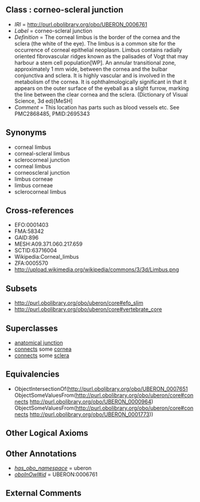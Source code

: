 
## Class : corneo-scleral junction

 * *IRI* = http://purl.obolibrary.org/obo/UBERON_0006761
 * *Label* = corneo-scleral junction
 * *Definition* = The corneal limbus is the border of the cornea and the sclera (the white of the eye). The limbus is a common site for the occurrence of corneal epithelial neoplasm. Limbus contains radially oriented fibrovascular ridges known as the palisades of Vogt that may harbour a stem cell population[WP]. An annular transitional zone, approximately 1 mm wide, between the cornea and the bulbar conjunctiva and sclera. It is highly vascular and is involved in the metabolism of the cornea. It is ophthalmologically significant in that it appears on the outer surface of the eyeball as a slight furrow, marking the line between the clear cornea and the sclera. (Dictionary of Visual Science, 3d ed)[MeSH]
 * *Comment* = This location has parts such as blood vessels etc. See PMC2868485, PMID:2695343

## Synonyms

 * corneal limbus
 * corneal-scleral limbus
 * sclerocorneal junction
 * corneal limbus
 * corneoscleral junction
 * limbus corneae
 * limbus corneae
 * sclerocorneal limbus

## Cross-references

 * EFO:0001403
 * FMA:58342
 * GAID:896
 * MESH:A09.371.060.217.659
 * SCTID:63716004
 * Wikipedia:Corneal_limbus
 * ZFA:0005570
 * http://upload.wikimedia.org/wikipedia/commons/3/3d/Limbus.png

## Subsets

 * http://purl.obolibrary.org/obo/uberon/core#efo_slim
 * http://purl.obolibrary.org/obo/uberon/core#vertebrate_core

## Superclasses

 * [anatomical junction](../../UBERON/51/UBERON_0007651.md)
 * [connects](../../ts/core#connects.md) some [cornea](../../UBERON/64/UBERON_0000964.md)
 * [connects](../../ts/core#connects.md) some [sclera](../../UBERON/73/UBERON_0001773.md)

## Equivalencies

 * ObjectIntersectionOf(<http://purl.obolibrary.org/obo/UBERON_0007651> ObjectSomeValuesFrom(<http://purl.obolibrary.org/obo/uberon/core#connects> <http://purl.obolibrary.org/obo/UBERON_0000964>) ObjectSomeValuesFrom(<http://purl.obolibrary.org/obo/uberon/core#connects> <http://purl.obolibrary.org/obo/UBERON_0001773>))

## Other Logical Axioms


## Other Annotations

 * *[has_obo_namespace](../../ce/oboInOwl#hasOBONamespace.md)* = uberon
 * *[oboInOwl#id](../../id/oboInOwl#id.md)* = UBERON:0006761

## External Comments

